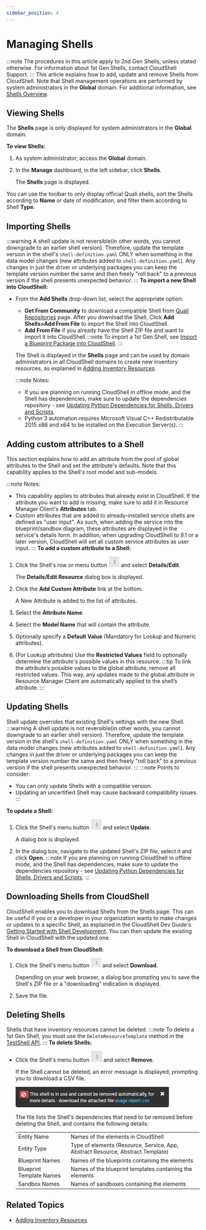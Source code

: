 ```yaml
---
sidebar_position: 4
---
```


# Managing Shells
:::note
The procedures in this article apply to 2nd Gen Shells, unless stated otherwise. For information about 1st Gen Shells, contact CloudShell Support.
:::
This article explains how to add, update and remove Shells from CloudShell. Note that Shell management operations are performed by system administrators in the **Global** domain. For additional information, see [Shells Overview](../../intro/features/shells.md).

## Viewing Shells

The **Shells** page is only displayed for system administrators in the **Global** domain.

**To view Shells:**

1. As system administrator, access the **Global** domain.
2. In the **Manage** dashboard, in the left sidebar, click **Shells**.
    
    The **Shells** page is displayed.  
    

You can use the toolbar to only display official Quali shells, sort the Shells according to **Name** or date of modification, and filter them according to Shell **Type**.

## Importing Shells
:::warning
A shell update is not reversible(in other words, you cannot downgrade to an earlier shell version). Therefore, update the template version in the shell's `shell-definition.yaml` ONLY when something in the data model changes (new attributes added to `shell-definition.yaml`). Any changes in just the driver or underlying packages you can keep the template version number the same and then freely "roll back" to a previous version if the shell presents unexpected behavior.
:::
**To import a new Shell into CloudShell:**

- From the **Add Shells** drop-down list, select the appropriate option:
    
    - **Get From Community** to download a compatible Shell from [Quali Repositories](https://github.com/orgs/QualiSystems/discussions/categories/integrations) page. After you download the Shell, Click **Add Shells>Add From File** to import the Shell into CloudShell.
    - **Add From File** if you already have the Shell ZIP file and want to import it into CloudShell
        :::note
        To import a 1st Gen Shell, see [Import a Blueprint Package into CloudShell](../../portal/blueprints/creating-blueprints/import-package.md).
        :::
    
    The Shell is displayed in the **Shells** page and can be used by domain administrators in all CloudShell domains to create new inventory resources, as explained in [Adding Inventory Resources](../../portal/inventory/managing-resources/adding-inventory-resources/index.md).
    
    :::note Notes:
    - If you are planning on running CloudShell in offline mode, and the Shell has dependencies, make sure to update the dependencies repository - see [Updating Python Dependencies for Shells, Drivers and Scripts](../../admin/cloudshell-execution-server-configurations/setting-up-python-virtual-environments/updating-python-dependencies-for-shells,-drivers-and-scripts.md).
    - Python 3 automation requires Microsoft Visual C++ Redistributable 2015 x86 and x64 to be installed on the Execution Server(s).
    :::    

## Adding custom attributes to a Shell

This section explains how to add an attribute from the pool of global attributes to the Shell and set the attribute's defaults. Note that this capability applies to the Shell's root model and sub-models.

:::note Notes:
- This capability applies to attributes that already exist in CloudShell. If the attribute you want to add is missing, make sure to add it in Resource Manager Client's **Attributes** tab.
- Custom attributes that are added to already-installed service shells are defined as "user input". As such, when adding the service into the blueprint/sandbox diagram, these attributes are displayed in the service's details form. In addition, when upgrading CloudShell to 9.1 or a later version, CloudShell will set all custom service attributes as user input.
:::
**To add a custom attribute to a Shell:**

1. Click the Shell's row or menu button ![](/Images/CloudShell-Portal/Manage/ExecutionServersServersMenuButton_28x27.png) and select **Details/Edit**.
    
    The **Details/Edit Resource** dialog box is displayed.
    
2. Click the **Add Custom Attribute** link at the bottom.
    
    A New Attribute is added to the list of attributes.
    
3. Select the **Attribute Name**.
4. Select the **Model Name** that will contain the attribute.
5. Optionally specify a **Default Value** (Mandatory for Lookup and Numeric attributes).
6. (For Lookup attributes) Use the **Restricted Values** field to optionally determine the attribute's possible values in this resource.
    :::tip
    To link the attribute’s possible values to the global attribute, remove all restricted values. This way, any updates made to the global attribute in Resource Manager Client are automatically applied to the shell’s attribute.
    :::

## Updating Shells

Shell update overrides that existing Shell's settings with the new Shell.
:::warning
A shell update is not reversible(in other words, you cannot downgrade to an earlier shell version). Therefore, update the template version in the shell's `shell-definition.yaml` ONLY when something in the data model changes (new attributes added to `shell-definition.yaml`). Any changes in just the driver or underlying packages you can keep the template version number the same and then freely "roll back" to a previous version if the shell presents unexpected behavior.
:::
:::note Points to consider:
- You can only update Shells with a compatible version.
- Updating an uncertified Shell may cause backward compatibility issues.  
:::    

**To update a Shell:**

1. Click the Shell's menu button ![](/Images/CloudShell-Portal/Manage/ExecutionServersServersMenuButton_27x26.png) and select **Update**.
    
    A dialog box is displayed.
    
2. In the dialog box, navigate to the updated Shell's ZIP file, select it and click **Open**.
    :::note
    If you are planning on running CloudShell in offline mode, and the Shell has dependencies, make sure to update the dependencies repository - see [Updating Python Dependencies for Shells, Drivers and Scripts](../../admin/cloudshell-execution-server-configurations/setting-up-python-virtual-environments/updating-python-dependencies-for-shells,-drivers-and-scripts.md).
    :::

## Downloading Shells from CloudShell

CloudShell enables you to download Shells from the Shells page. This can be useful if you or a developer in your organization wants to make changes or updates to a specific Shell, as explained in the CloudShell Dev Guide's [Getting Started with Shell Development](../../devguide/developing-shells/getting-started.md). You can then update the existing Shell in CloudShell with the updated one.

**To download a Shell from CloudShell:**

1. Click the Shell's menu button ![](/Images/CloudShell-Portal/Manage/ExecutionServersServersMenuButton_26x24.png) and select **Download**.
    
    Depending on your web browser, a dialog box prompting you to save the Shell's ZIP file or a "downloading" indication is displayed.
    
2. Save the file.

## Deleting Shells

Shells that have inventory resources cannot be deleted.
:::note
To delete a 1st Gen Shell, you must use the `DeleteResourceTemplate` method in the [TestShell API](https://help.quali.com/Online%20Help/0.0/Portal/Content/API/TS-API.htm).
:::
**To delete Shells:**

- Click the Shell's menu button ![](/Images/CloudShell-Portal/Manage/ExecutionServersServersMenuButton_29x28.png) and select **Remove**.
    
    If the Shell cannot be deleted, an error message is displayed, prompting you to download a CSV file.
    
    ![](/Images/CloudShell-Portal/Manage/ShellDependenciesMessage.png)
    
    The file lists the Shell's dependencies that need to be removed before deleting the Shell, and contains the following details:
    
    <table>
        <tbody>
            <tr>
                <td>Entity Name</td>
                <td>Names of the elements in CloudShell</td>
            </tr>
            <tr>
                <td>Entity Type</td>
                <td>Type of elements (Resource, Service, App, Abstract Resource, Abstract Template)</td>
            </tr>
            <tr>
                <td>Blueprint Names</td>
                <td>Names of the blueprints containing the elements</td>
            </tr>
            <tr>
                <td>Blueprint Template Names</td>
                <td>Names of the blueprint templates containing the elements</td>
            </tr>
            <tr>
                <td>Sandbox Names</td>
                <td>Names of sandboxes containing the elements</td>
            </tr>
        </tbody>
    </table>
    

## Related Topics

- [Adding Inventory Resources](../../portal/inventory/managing-resources/adding-inventory-resources/index.md)
